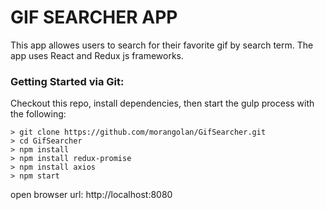 # GIF SEARCHER APP

This app allowes users to search for their favorite gif by search term.
The app uses React and Redux js frameworks.

### Getting Started via Git:


Checkout this repo, install dependencies, then start the gulp process with the following:

```
> git clone https://github.com/morangolan/GifSearcher.git
> cd GifSearcher
> npm install
> npm install redux-promise
> npm install axios
> npm start
```
open browser url: http://localhost:8080

